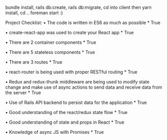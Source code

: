 bundle install, rails db:create, rails db:migrate, cd into client then yarn install, cd .. foreman start :)


Project Checklist: 
• The code is written in ES6 as much as possible *
  True

• create-react-app was used to create your React app *
  True

• There are 2 container components *
  True

• There are 5 stateless components *
  True

• There are 3 routes *
  True

• react-router is being used with proper RESTful routing *
  True

• Redux and redux-thunk middleware are being used to modify state change and make use of async actions to send data and receive data from   the server *
  True

• Use of Rails API backend to persist data for the application *
  True

• Good understanding of the react/redux state flow *
  True

• Good understanding of state and props in React *
  True

• Knowledge of async JS with Promises *
  True



